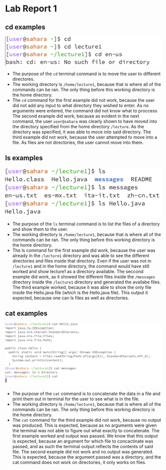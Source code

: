 # Lab Report 1

## cd examples
![Image](cd.png)
* The purpose of the `cd` terminal command is to move the user to different directores.
* The working directory is `/home/lecture1`, because that is where all of the commands can be ran. The only thing before this working directory is the home directory.
* The `cd` command for the first example did not work, because the user did not add any input to what directory they wished to enter. As no arguments were entered, the command did not know what to proccess The second example did work, because as evident in the next command, the user `user@sahara` was clearly shown to have moved into the directory specified from the home directory `/lecture`. As the directory was specified, it was able to moce into said directory. The third example did not work, because the user attempted to move into a file. As files are not directories, the user cannot move into them. 

## ls examples
![Image](ls.png)
* The purpose of the `ls` terminal command is to list the files of a directory and show them to the user.
* The working directory is `/home/lecture1`, because that is where all of the commands can be ran. The only thing before this working directory is the home directory.
* The ls command for the first example did work, because the user was already in the `/lecture1` directory and was able to see the different directories and files inside that directory. Even if the user was not in `/lecture1` and in the home directory, the command would have still worked and show lecture1 as a directory available. The seccond example did work, as it showed the different files inside the `/messages` directory inside the `/lecture1` directory and generated the availabe files. The third example worked, because it was able to show the only file inside the Hello.java file (which is the Hello.java file). This output it expected, because one can ls files as well as directories.

## cat examples
![Image](cat.png)
* The purpose of the `cat` command is to concatenate the data in a file and print them out in terminal for the user to see what is in the file.
* The working directory is `/home/lecture1`, because that is where all of the commands can be ran. The only thing before this working directory is the home directory.
* The `cat` command for the third example did not work, because no output was produced. This is expected, because as no arguments were given the terminal was not able to figure out what exactly to concatenate. The first example worked and output was passed. We know that this output is expected, because an argument for which file to concactinate was passed, and as such the terminal output reflects the contents of said file. The second example did not work and no output was generated. This is expected, because the argument passed was a directory, and the cat command does not work on directories, it only works on files.
  
